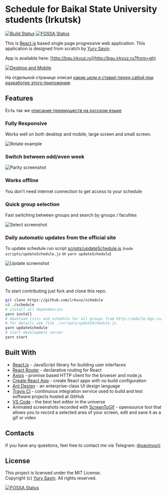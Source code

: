 # Schedule for Baikal State University students (Irkutsk)
[![Build Status](https://travis-ci.org/irkvuz/schedule.svg?branch=master)](https://travis-ci.org/irkvuz/schedule)
[![FOSSA Status](https://app.fossa.io/api/projects/git%2Bgithub.com%2Firkvuz%2Fschedule.svg?type=shield)](https://app.fossa.io/projects/git%2Bgithub.com%2Firkvuz%2Fschedule?ref=badge_shield)

This is [React.js](https://reactjs.org) based single page progressive web application. This application is designed from scratch by [Yury Savin](https://github.com/baitun).  

App is available here: [http://bgu.irkvuz.ru](http://bgu.irkvuz.ru?from=gh)  

[![Desktop and Mobile](docs/screenshots/1/4.png)](https://bgu.irkvuz.ru?from=gh)

На отдельной странице описал [какие цели я ставил перед сабой при разработке этого приложения](docs/GOALS.md).

## Features

Есть так же [описание преимуществ на русском языке](docs/FEATURES.md)

### Fully Responsive

Works well on both desktop and mobile, large screen and small screen.

![Rotate example](docs/screenshots/rotate.gif)

### Switch between odd/even week

![Parity screenshot](docs/screenshots/parity.gif)

### Works offline

You don't need internet connection to get access to your schedule

### Quick group selection

Fast switching between groups and search by groups / faculties

![Select screenshot](docs/screenshots/select.gif)


### Daily automatic updates from the official site

To update schedule run script [scripts/updateSchedule.js](./scripts/updateSchedule.js) (`node scripts/updateSchedule.js` or `yarn updateSchedule`)

![Update screenshot](docs/screenshots/update.gif)

## Getting Started

To start contributing just fork and clone this repo.

```sh
git clone https://github.com/irkvuz/schedule
cd ./schedule
# install all dependencies
yarn install
# download lists and schedule for all groups from http://mobile.bgu.ru/ to /public/data/ 
# for details see file ./scripts/updateSchedule.js
yarn updateSchedule
# start development server
yarn start
```

## Built With

* [React.js](https://github.com/facebook/react) - JavaScript library for building user interfaces
* [React Router](https://github.com/ReactTraining/react-router) - declarative routing for React
* [Axios](https://github.com/axios/axios) - promise based HTTP client for the browser and node.js
* [Create React App](https://github.com/facebook/create-react-app) - create React apps with no build configuration
* [Ant Design](https://github.com/ant-design/ant-design) - an enterprise-class UI design language
* [Travis CI](https://travis-ci.org/) - continuous integration service used to build and test software projects hosted at GitHub
* [VS Code](https://github.com/Microsoft/vscode) - the best text editor in the universe
* Animated screenshots recorded with [ScreenToGif](https://github.com/NickeManarin/ScreenToGif) - opensource tool that allows you to record a selected area of your screen, edit and save it as a gif or video


## Contacts

If you have any questions, feel free to contact me via Telegram: [@savinyurii](https://tele.click/savinyurii)

## License

This project is licensed under the MIT License.  
Copyright (c) [Yury Savin](http://baitun.github.io). All rights reserved.


[![FOSSA Status](https://app.fossa.io/api/projects/git%2Bgithub.com%2Firkvuz%2Fschedule.svg?type=large)](https://app.fossa.io/projects/git%2Bgithub.com%2Firkvuz%2Fschedule?ref=badge_large)